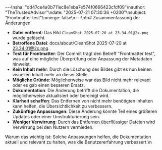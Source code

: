 ---\nsha: "dd47ce4a0b711ec8e1eba7e574f0696423cfdf09"\nauthor: "TheTrustedAdvisor"\ndate: "2025-07-21 07:30:36 +0200"\nsubject: "Frontmatter test"\nmerge: false\n---\n\n# Zusammenfassung der Änderungen

- **Datei entfernt**: Das Bild `CleanShot 2025-07-20 at 23.34.01@2x.png` wurde gelöscht.
- **Betroffene Datei**: docs/about/CleanShot 2025-07-20 at 23.34.01@2x.png.
- **Test für Frontmatter**: Der Commit trägt den Betreff "Frontmatter test", was auf eine mögliche Überprüfung oder Anpassung der Metadaten hinweist.
- **Kein Inhalt mehr**: Durch die Löschung des Bildes gibt es nun keinen visuellen Inhalt mehr an dieser Stelle.
- **Mögliche Gründe**: Möglicherweise war das Bild nicht mehr relevant oder es gab einen besseren Ersatz.
- **Dokumentation**: Die Änderung betrifft die Dokumentation, die möglicherweise aktualisiert oder bereinigt wird.
- **Klarheit schaffen**: Das Entfernen von nicht mehr benötigten Inhalten kann helfen, die Übersichtlichkeit zu verbessern.
- **Zukünftige Anpassungen**: Diese Änderung könnte Teil eines größeren Updates oder einer Umstrukturierung sein.
- **Weniger Verwirrung**: Durch das Entfernen überflüssiger Dateien wird Verwirrung bei den Nutzern vermieden.

Warum das wichtig ist: Solche Anpassungen helfen, die Dokumentation aktuell und relevant zu halten, was die Benutzererfahrung verbessert.\n